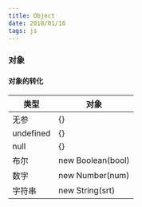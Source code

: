 ```yaml
---
title: Object
date: 2018/01/16
tags: js
---
```


### 对象

#### 对象的转化

| 类型      | 对象              |
| --------- | ----------------- |
| 无参      | {}                |
| undefined | {}                |
| null      | {}                |
| 布尔      | new Boolean(bool) |
| 数字      | new Number(num)   |
| 字符串    | new String(srt)   |

 
